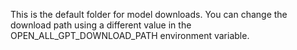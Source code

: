 This is the default folder for model downloads.
You can change the download path using a different value in the OPEN_ALL_GPT_DOWNLOAD_PATH environment variable.